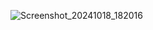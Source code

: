 ![Screenshot_20241018_182016](https://github.com/user-attachments/assets/ac91872d-6319-4102-b82e-5275f2580227)
